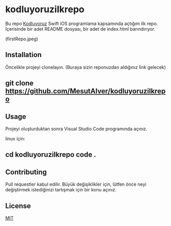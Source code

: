 # kodluyoruzilkrepo
Bu repo [Kodluyoruz](https://www.kodluyoruz.org) Swift iOS programlama kapsamında açtığım ilk repo. İçerisinde bir adet README dosyası, bir adet de index.html barındırıyor.

(firstRepo.jpeg)

## Installation

Öncelikle projeyi clonelayın. (Buraya sizin reponuzdan aldığınız link gelecek)

git clone https://github.com/MesutAlver/kodluyoruzilkrepo
---

## Usage

Projeyi oluşturduktan sonra Visual Studio Code programında açınız.

linux için:

cd kodluyoruzilkrepo
code .
---

## Contributing

Pull requestler kabul edilir. Büyük değişiklikler için, lütfen önce neyi değiştirmek istediğinizi tartışmak için bir konu açınız.

## License

[MIT](https://choosealicense.com/licenses/mit/)